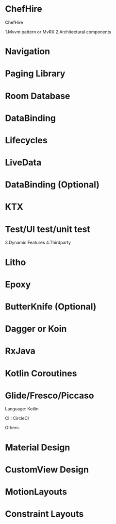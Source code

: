 # ChefHire
ChefHire

1.Mvvm pattern or MvRX
2.Architectural components
# Navigation
# Paging Library
# Room Database
# DataBinding
# Lifecycles
# LiveData
# DataBinding (Optional)
# KTX
# Test/UI test/unit test
3.Dynamic Features
4.Thirdparty 
# Litho
# Epoxy
# ButterKnife (Optional)
# Dagger or Koin 
# RxJava
# Kotlin Coroutines
# Glide/Fresco/Piccaso


Language: Kotlin

CI : CircleCI 

Others:
# Material Design
# CustomView Design
# MotionLayouts
# Constraint Layouts
